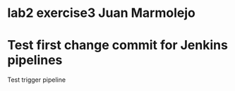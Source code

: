 # lab2 exercise3 Juan Marmolejo
# Test first change commit for Jenkins pipelines
Test trigger pipeline
